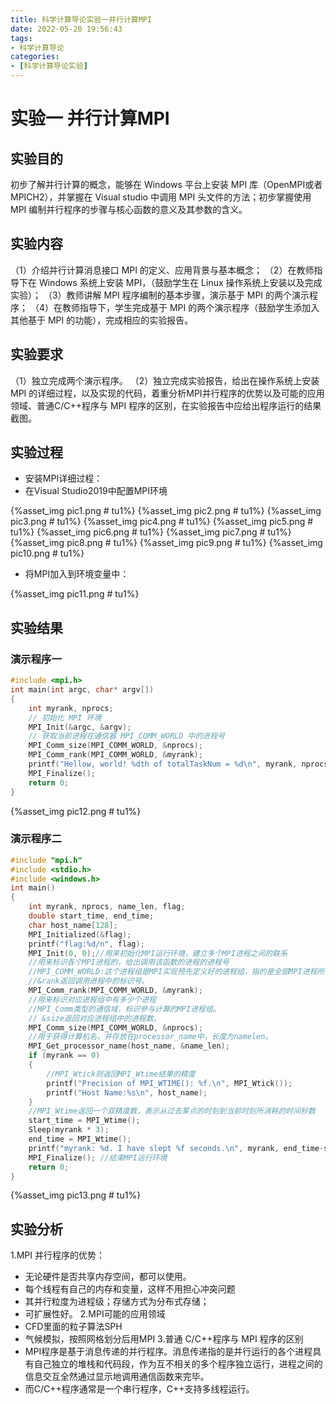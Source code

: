 ```yaml
---
title: 科学计算导论实验一并行计算MPI 
date: 2022-05-20 19:56:43
tags: 
- 科学计算导论
categories:
- [科学计算导论实验]
---
```


# 实验一 并行计算MPI

## 实验目的

初步了解并行计算的概念，能够在 Windows 平台上安装 MPI 库（OpenMPI或者 MPICH2），并掌握在 Visual studio 中调用 MPI 头文件的方法；初步掌握使用MPI 编制并行程序的步骤与核心函数的意义及其参数的含义。

## 实验内容

（1）介绍并行计算消息接口 MPI 的定义、应用背景与基本概念；
（2）在教师指导下在 Windows 系统上安装 MPI，（鼓励学生在 Linux 操作系统上安装以及完成实验）；
（3）教师讲解 MPI 程序编制的基本步骤，演示基于 MPI 的两个演示程序；
（4）在教师指导下，学生完成基于 MPI 的两个演示程序（鼓励学生添加入其他基于 MPI 的功能），完成相应的实验报告。

## 实验要求

（1）独立完成两个演示程序。
（2）独立完成实验报告，给出在操作系统上安装 MPI 的详细过程，以及实现的代码，着重分析MPI并行程序的优势以及可能的应用领域、普通C/C++程序与 MPI 程序的区别，在实验报告中应给出程序运行的结果截图。

## 实验过程

* 安装MPI详细过程：
* 在Visual Studio2019中配置MPI环境

{%asset_img pic1.png # tu1%}
{%asset_img pic2.png # tu1%}
{%asset_img pic3.png # tu1%}
{%asset_img pic4.png # tu1%}
{%asset_img pic5.png # tu1%}
{%asset_img pic6.png # tu1%}
{%asset_img pic7.png # tu1%}
{%asset_img pic8.png # tu1%}
{%asset_img pic9.png # tu1%}
{%asset_img pic10.png # tu1%}

* 将MPI加入到环境变量中：

{%asset_img pic11.png # tu1%}

## 实验结果

### 演示程序一

```c++
#include <mpi.h>
int main(int argc, char* argv[])
{
	int myrank, nprocs;
	// 初始化 MPI 环境
	MPI_Init(&argc, &argv);
	// 获取当前进程在通信器 MPI_COMM_WORLD 中的进程号
	MPI_Comm_size(MPI_COMM_WORLD, &nprocs);
	MPI_Comm_rank(MPI_COMM_WORLD, &myrank);
	printf("Hellow, world! %dth of totalTaskNum = %d\n", myrank, nprocs);
	MPI_Finalize();
	return 0;
}
```

{%asset_img pic12.png # tu1%}

### 演示程序二

```c++
#include "mpi.h"
#include <stdio.h>
#include <windows.h>
int main()
{
	int myrank, nprocs, name_len, flag;
	double start_time, end_time;
	char host_name[128];
	MPI_Initialized(&flag);
	printf("flag:%d/n", flag);
	MPI_Init(0, 0);//用来初始化MPI运行环境，建立多个MPI进程之间的联系
	//用来标识各个MPI进程的，给出调用该函数的进程的进程号
	//MPI_COMM_WORLD:这个进程组是MPI实现预先定义好的进程组，指的是全部MPI进程所在的进程组。
	//&rank返回调用进程中的标识号。
	MPI_Comm_rank(MPI_COMM_WORLD, &myrank);
	//用来标识对应进程组中有多少个进程
	//MPI_Comm类型的通信域，标识參与计算的MPI进程组。
	// &size返回对应进程组中的进程数。
	MPI_Comm_size(MPI_COMM_WORLD, &nprocs);
	//用于获得计算机名，并存放在processor_name中，长度为namelen。
	MPI_Get_processor_name(host_name, &name_len);
	if (myrank == 0)
	{
		//MPI_Wtick则返回MPI_Wtime结果的精度
		printf("Precision of MPI_WTIME(): %f.\n", MPI_Wtick());
		printf("Host Name:%s\n", host_name);
	}
	//MPI_Wtime返回一个双精度数，表示从过去某点的时刻到当前时刻所消耗的时间秒数
	start_time = MPI_Wtime();
	Sleep(myrank * 3);
	end_time = MPI_Wtime();
	printf("myrank: %d. I have slept %f seconds.\n", myrank, end_time-start_time);
	MPI_Finalize(); //结束MPI运行环境
	return 0;
}
```

{%asset_img pic13.png # tu1%}

## 实验分析

1.MPI 并行程序的优势：
* 无论硬件是否共享内存空间，都可以使用。
* 每个线程有自己的内存和变量，这样不用担心冲突问题
* 其并行粒度为进程级；存储方式为分布式存储；
* 可扩展性好。
2.MPI可能的应用领域
* CFD里面的粒子算法SPH
* 气候模拟，按照网格划分后用MPI
3.普通 C/C++程序与 MPI 程序的区别
* MPI程序是基于消息传递的并行程序。消息传递指的是并行运行的各个进程具有自己独立的堆栈和代码段，作为互不相关的多个程序独立运行，进程之间的信息交互全然通过显示地调用通信函数来完毕。
* 而C/C++程序通常是一个串行程序，C++支持多线程运行。
